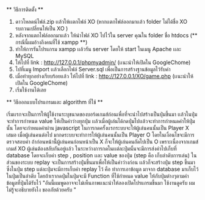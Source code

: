 ** วิธีการติดตั้ง **
  
1. ดาวโหลดน์ไฟล์.zip เเล้วให้เเตกไฟล์ XO (หากเเตกไฟล์ออกมาเเล้ว folder ไม่ได้ชื่อ XO รบกวนเปลี่ยนให้เป็น XO )
2. หลังจากแตกไฟล์ออกมาเเล้ว ให้นำไฟล์ XO ไปไว้ใน server คุณใน folder ชื่อ htdocs (** กรณีนี้ผมอ้างถึงคนที่ใช้ xampp **)
3. ทำให้การรันโปรแกรม xampp เเล้วรัน server โดยให้ start ในเมนู Apache เเละ MySQL
4. ให้ไปที่ link : http://127.0.0.1/phpmyadmin/ (เเนะนำให้เปิดใน GoogleChome)
5. ไปที่เมนู Import เเล้วเลือกไฟล์ Server.sql เพื่อเป็นการสร้างฐานข้อมูลไว้รับค่า
6. เมื่อทำทุกอย่างเรียบร้อยเเล้ว ให้ไปที่ link : http://127.0.0.1/XO/game.php (เเนะนำให้เปิดใน GoogleChome)
7. เริ่มใช้งานได้เลย

** วิธีออกแบบโปรแกรมและ algorithm ที่ใช้ ** 

  เริ่มเเรกจะเป็นการให้ผู้ใช้งานระบุขนาดของบอร์ดเกมส์ก่อนเพื่อที่จะนำไปสร้างเป็นปุ่มขึ้นมา เเล้วในปุ่มจะทำการกำหนด value ให้เป็นค่าว่างทุกปุ่ม
เเล้วเมื่อผู้เล่นได้กดปุ่มไปเเล้วจะทำการกำหนดค่าให้ปุ่มนั้น โดยจะกำหนดค่าผ่าน javascript ในการกดครั้งเเรกระบบจะให้ผู้เล่นคนนั้นเป็น Player X เสมอ เมื่อผู้เล่นคนต่อไป มากดระบบจะทำการให้ผู้เล่นคนนั้นเป็น Player O โดยในเงื่อนไขจะมีการตรวจสอบค่า ถ้าก่อนหน้านี้่ผู้เล่นคนก่อนหน้าเป็น X ก็จะให้ผู้เล่นคนถัดไปเป็น O เพราะเนื่องจากเกมส์ เกมส์ XO ผู้เล่นต้องสลับกันอยู่เเล้ว ในระหว่างการกดในเเต่ละปุ่มนั้นจะมีการส่งค่าไปเก็บที่ database โดยจะเก็บค่า step , position เเละ value ของปุ่ม (step คือ เก็บลำดับการเล่น) ในส่วนของระบบ replay จะเป็นการสร้างปุ่มขึ้นมาเพื่อให้เป็นค่าว่างก่อน เเล้วก็จะสร้างปุ่ม step ขึ้นมา ซึ่งในปุ่ม step แต่ละปุ่มจะมีการเก็บค่า replay ไว้ คือ ทำการเอาข้อมูล มาจาก database มาเก็บไว้ในปุ่มเป็นลำดับ โดยถ้าเรากดปุ่มในปุ่มจะมี Function ที่ใช้กำหนด value ให้กับปุ่มต่างๆตามค่าข้อมูลที่ปุ่มได้รับไว้ "อันนี้ผมพูดอาจจะไม่เห็นภาพเเนะนำให้ลองเปิดโปรแกรมขึ้นมา ใช้งานดูครับ ผมไม่รู้จะอธิบายยังไง ขออภัยด้วยครับ "

